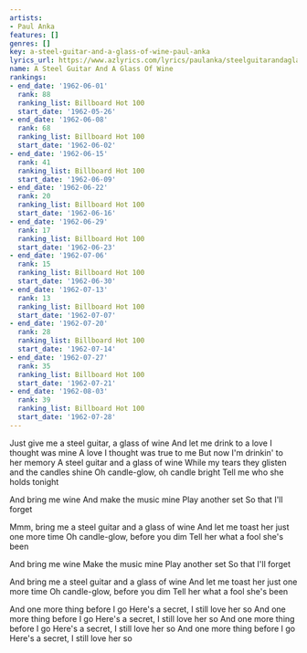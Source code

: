 ```yaml
---
artists:
- Paul Anka
features: []
genres: []
key: a-steel-guitar-and-a-glass-of-wine-paul-anka
lyrics_url: https://www.azlyrics.com/lyrics/paulanka/steelguitarandaglassofwine.html
name: A Steel Guitar And A Glass Of Wine
rankings:
- end_date: '1962-06-01'
  rank: 88
  ranking_list: Billboard Hot 100
  start_date: '1962-05-26'
- end_date: '1962-06-08'
  rank: 68
  ranking_list: Billboard Hot 100
  start_date: '1962-06-02'
- end_date: '1962-06-15'
  rank: 41
  ranking_list: Billboard Hot 100
  start_date: '1962-06-09'
- end_date: '1962-06-22'
  rank: 20
  ranking_list: Billboard Hot 100
  start_date: '1962-06-16'
- end_date: '1962-06-29'
  rank: 17
  ranking_list: Billboard Hot 100
  start_date: '1962-06-23'
- end_date: '1962-07-06'
  rank: 15
  ranking_list: Billboard Hot 100
  start_date: '1962-06-30'
- end_date: '1962-07-13'
  rank: 13
  ranking_list: Billboard Hot 100
  start_date: '1962-07-07'
- end_date: '1962-07-20'
  rank: 28
  ranking_list: Billboard Hot 100
  start_date: '1962-07-14'
- end_date: '1962-07-27'
  rank: 35
  ranking_list: Billboard Hot 100
  start_date: '1962-07-21'
- end_date: '1962-08-03'
  rank: 39
  ranking_list: Billboard Hot 100
  start_date: '1962-07-28'
---
```


Just give me a steel guitar, a glass of wine 
And let me drink to a love I thought was mine 
A love I thought was true to me 
But now I'm drinkin' to her memory 
A steel guitar and a glass of wine 
While my tears they glisten and the candles shine 
Oh candle-glow, oh candle bright 
Tell me who she holds tonight 

And bring me wine 
And make the music mine 
Play another set 
So that I'll forget 

Mmm, bring me a steel guitar and a glass of wine 
And let me toast her just one more time 
Oh candle-glow, before you dim 
Tell her what a fool she's been 

And bring me wine 
Make the music mine 
Play another set 
So that I'll forget 

And bring me a steel guitar and a glass of wine 
And let me toast her just one more time 
Oh candle-glow, before you dim 
Tell her what a fool she's been 

And one more thing before I go 
Here's a secret, I still love her so 
And one more thing before I go 
Here's a secret, I still love her so 
And one more thing before I go 
Here's a secret, I still love her so 
And one more thing before I go 
Here's a secret, I still love her so



